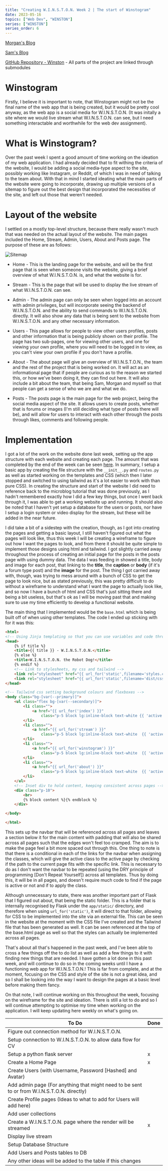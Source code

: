 ```yaml
---
title: "Creating W.I.N.S.T.O.N. Week 2 | The start of Winstogram"
date: 2023-05-16
topics: ["Web Dev", "WINSTON"]
series: ["WINSTON"]
series_order: 6
---
```


[Morgan's Blog](https://Morgan-Potter.github.io)

[Sam's Blog](https://samsidebotham.com)

[GitHub Repository - Winston](https://github.com/joush007/WINSTON) - All parts of the project are linked through submodules

# Winstogram
Firstly, I believe it is important to note, that Winstogram might not be the final name of the web app that is being created, but it would be pretty cool anyway, as the web app is a social media for W.I.N.S.T.O.N. (It was initally a site where we would live stream what W.I.N.S.T.O.N. can see, but I need something interactable and worthwhile for the web dev assignment).

# What is Winstogram?
Over the past week I spent a good amount of time working on the ideation of my web application. I had already decided that to fit withing the criteria of the website, I would be adding a social media-type aspect to the site, possibly working like Instagram, or Reddit, of which I was in need of talking to the team about. With that in mind I started ideating what the main parts of the website were going to incorporate, drawing up multiple versions of a sitemap to figure out the best design that incorporated the necessities of the site, and left out those that weren't needed.

# Layout of the website
I settled on a mostly top-level structure, because there really wasn't much that was needed on the actual layout of the website. The main pages included the Home, Stream, Admin, Users, About and Posts page. The purpose of these are as follows:

![Sitemap](sitemap.png)

* Home - This is the landing page for the website, and will be the first page that is seen when someone visits the website, giving a brief overview of what W.I.N.S.T.O.N. is, and what the website is for.

* Stream - This is the page that will be used to display the live stream of what W.I.N.S.T.O.N. can see.

* Admin - The admin page can only be seen when logged into an account with admin privileges, but will incorporate seeing the backend of W.I.N.S.T.O.N. and the ability to send commands to W.I.N.S.T.O.N. directly. It will also show any data that is being sent to the website from W.I.N.S.T.O.N. and any other necessary information.

* Users - This page allows for people to view other users profiles, posts and other information that is being publicly shown on their profile. The page has two sub-pages, one for viewing other users, and one for viewing your own profile, where you will need to be logged in to view, as you can't view your own profile if you don't have a profile.

* About - The about page will give an overview of W.I.N.S.T.O.N., the team and the rest of the project that is being worked on. It will act as an informational page that if people are curious as to the reason we started this, or how we've been doing it, they can find out here. It will also include a bit about the team, that being Sam, Morgan and myself so that people can get a sense of who we are and what we do.

* Posts - The posts page is the main page for the web project, being the social media aspect of the site. It allows users to create posts, whether that is forums or images (I'm still deciding what type of posts there will be), and will allow for users to interact with each other through the posts through likes, comments and following people.

# Implementation
I got a lot of the work on the website done last week, setting up the app structure with each website and creating each page. The amount that was completed by the end of the week can be seen [here](https://github.com/joush007/Flask-Server-WINSTON/tree/0b0d720bab2d60e19748cfe22d1b0f75d5de2f23). In summary, I setup a basic app by creating the file structure with the `__init__.py` and `routes.py` as well as started working on the templates and CSS (which then I later stopped and switched to using tailwind as it's a lot easier to work with than pure CSS). In creating the structure and start of the website I did need to reference back to the microblog tutorial that was done previously, as I hadn't remembered exactly how I did a few key things, but once I went back through it, I was able to get a working website up and running. It should also be noted that I haven't yet setup a database for the users or posts, nor have I setup a login system or video display for the stream, but these will be added in the near future.

I did take a bit of a sidestep with the creation, though, as I got into creating the pages and getting a basic layout, I still haven't figured out what the pages will look like, thus this week I will be creating a wireframe to figure out how I want the pages to look, and from there it should be quite simple to implement those designs using html and tailwind. I got slightly carried away throughout the process of creating an initial page for the posts in the posts page with using dummy data. The data I was feeding in showed a title, body and image for each post, that linking to the <b>title</b>, the <b>caption</b> or <b>body</b> (if it's a forum type post) and the <b>image</b> for the post. The thing I got carried away with, though, was trying to mess around with a bunch of CSS to get the page to look nice, but as stated previously, this was pretty difficult to do without a wireframe to understand what I want the page to actually look like, and so now I have a bunch of html and CSS that's just sitting there and being a bit useless, but that's ok as I will be moving past that and making sure to use my time efficiently to develop a functional website.

The main thing that I implemented would be the `base.html` which is being built off of when using other templates. The code I ended up sticking with for it was this:

```html
<html>
<!-- Using Jinja templating so that you can use variables and code through flask's rendering of template -->
<head>
    {% if title %}
    <title>{{ title }} - W.I.N.S.T.O.N.</title>
    {% else %}
    <title>W.I.N.S.T.O.N. the Robot Dog!</title>
    {% endif %}
    <!-- Link to stylesheets, my css and tailwind -->
    <link rel="stylesheet" href="{{ url_for('static',filename='styles.css') }}">
    <link rel="stylesheet" href="{{ url_for('static',filename='dist/css/output.css') }}">
</head>

<!-- Tailwind css setting background colours and flexboxes -->
<body class="bg-[var(--primary)]">
    <ul class="flex bg-[var(--secondary)]">
        <li class="">
            <a href="{{ url_for('index') }}"
                class="p-5 block lg:inline-block text-white {{ 'active' if request.path in [url_for('index'), '/'] else '' }}">Home</a>
        </li>
        <li class="">
            <a href="{{ url_for('stream') }}"
                class="p-5 block lg:inline-block text-white  {{ 'active' if request.path == url_for('stream') else '' }}">Stream</a>
        </li>
        <li class="">
            <a href="{{ url_for('winstogram') }}"
                class="p-5 block lg:inline-block text-white  {{ 'active' if request.path == url_for('winstogram') else '' }}">Winstogram</a>
        </li>
        <li class="">
            <a href="{{ url_for('about') }}"
                class="p-5 block lg:inline-block text-white  {{ 'active' if request.path == url_for('about') else '' }}">About</a>
        </li>
    </ul>
    <!-- Inset div to hold content, keeping consistent across pages -->
    <div class="p-10">
        <br>
        {% block content %}{% endblock %}
    </div>

</body>

</html>
```

This sets up the navbar that will be referenced across all pages and leaves a section below it for the main content with padding that will also be shared across all pages such that the edges won't feel too cramped. The aim is to make the page feel a bit more spaced out through this. One thing to note is that there is a conditional in each of the links for the navbar when assigning the classes, which will give the active class to the active page by checking if the path to the current page fits with the specific link. This is necessary to do as I don't want the navbar to be repeated (using the DRY principle of programming [Don't Repeat Yourself]) across all templates. Thus by doing this, it will be in all pages, and doesn't require much code to find if the page is active or not and if to apply the class.

Although unnecessary to state, there was another important part of Flask that I figured out about, that being the static folder. This is a folder that is internally recognised by Flask under the `app/static/` directory, and therefore when using `url_for('static')`, it will direct to that folder, allowing for CSS to be implemented into the site via an external file. This can be seen in the website at the moment with the CSS file I've created and the Tailwind file that has been generated as well. It can be seen referenced at the top of the base.html page as well so that the styles can actually be implemented across all pages.

That's about all that's happened in the past week, and I've been able to cross a few things off the to do list as well as add a few things to it with finding new things that are needed. I have gotten a lot done in this past week, and will continue to do so in the coming weeks until I have a functioning web app for W.I.N.S.T.O.N.! This is far from complete, and at the moment, focusing on the CSS and style of the site is not a great idea, and so I shall be looking into the way I want to design the pages at a basic level before making them fancy.

On that note, I will continue working on this throughout the week, focusing on the wireframe for the site and ideation. There is still a lot to do and so I will continue attempting to optimise my time when working on the application. I will keep updating here weekly on what's going on.

|To Do                                                                                      |Done|
|-------------------------------------------------------------------------------------------|----|
|Figure out connection method for W.I.N.S.T.O.N.                                            |    |
|Setup connection to W.I.N.S.T.O.N. to allow data flow for CV                               |    |
|Setup a python flask server                                                                | x  |
|Create a Home Page                                                                         | x  |
|Create Users (with Username, Password [Hashed] and Avatar)                                 |    |
|Add admin page (For anything that might need to be sent to or from W.I.N.S.T.O.N. directly)|    |
|Create Profile pages (Ideas to what to add for Users will add here)                        |    |
|Add user collections                                                                       |    |
|Create a W.I.N.S.T.O.N. page where the render will be streamed                             | x  |
|Display live stream                                                                        |    |
|Setup Database Structure                                                                   |    |
|Add Users and Posts tables to DB                                                           |    |
|Any other ideas will be added to the table if this changes                                 |    |